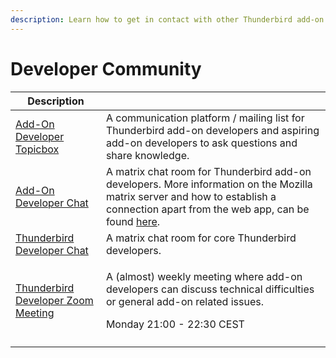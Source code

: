 ```yaml
---
description: Learn how to get in contact with other Thunderbird add-on developers.
---
```


# Developer Community

|                                                  Description                                                     |                                                                                                                                                                                                                     |
| ---------------------------------------------------------------------------------------------------------------- | ------------------------------------------------------------------------------------------------------------------------------------------------------------------------------------------------------------------- |
| [Add-On Developer Topicbox](https://thunderbird.topicbox.com/groups/addons)                                      | A communication platform / mailing list for Thunderbird add-on developers and aspiring add-on developers to ask questions and share knowledge.                                                                      |
| [Add-On Developer Chat](https://chat.mozilla.org/#/room/#tb-addon-developers:mozilla.org)                        | A matrix chat room for Thunderbird add-on developers. More information on the Mozilla matrix server and how to establish a connection apart from the web app, can be found [here](https://wiki.mozilla.org/Matrix). |
| [Thunderbird Developer Chat](https://chat.mozilla.org/#/room/#maildev:mozilla.org)                               | A matrix chat room for core Thunderbird developers.                                                                                                                                                                 |
| [Thunderbird Developer Zoom Meeting](https://us02web.zoom.us/j/84871054746?pwd=bTlvTEdEbG0yV29rTU5xQ1NRdnBlUT09) | <p>A (almost) weekly meeting where add-on developers can discuss technical difficulties or general add-on related issues.</p><p></p><p>Monday 21:00 - 22:30 CEST</p>                                                |
|                                                                                                                  |                                                                                                                                                                                                                     |
